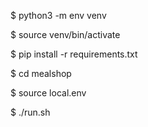 $ python3 -m env venv

$ source venv/bin/activate

$ pip install -r requirements.txt

$ cd mealshop

$ source local.env

$ ./run.sh
